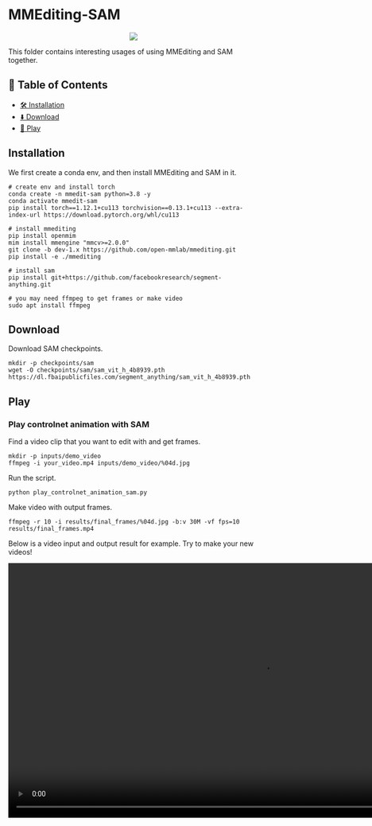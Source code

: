 # MMEditing-SAM

<div align=center>
<img src="https://user-images.githubusercontent.com/12782558/232700025-a7bfe119-9eb5-46d2-b57c-ba7dc8c40d83.png"/>
</div>

This folder contains interesting usages of using MMEditing and SAM together.

## 📄 Table of Contents

- [🛠️ Installation](#installation)
- [⬇️ Download](#download)
- [🚀 Play](#play)

## Installation

We first create a conda env, and then install MMEditing and SAM in it.

```shell
# create env and install torch
conda create -n mmedit-sam python=3.8 -y
conda activate mmedit-sam
pip install torch==1.12.1+cu113 torchvision==0.13.1+cu113 --extra-index-url https://download.pytorch.org/whl/cu113

# install mmediting
pip install openmim
mim install mmengine "mmcv>=2.0.0"
git clone -b dev-1.x https://github.com/open-mmlab/mmediting.git
pip install -e ./mmediting

# install sam
pip install git+https://github.com/facebookresearch/segment-anything.git

# you may need ffmpeg to get frames or make video
sudo apt install ffmpeg
```

## Download

Download SAM checkpoints.

```shell
mkdir -p checkpoints/sam
wget -O checkpoints/sam/sam_vit_h_4b8939.pth https://dl.fbaipublicfiles.com/segment_anything/sam_vit_h_4b8939.pth

```

## Play

### Play controlnet animation with SAM

Find a video clip that you want to edit with and get frames.

```shell
mkdir -p inputs/demo_video
ffmpeg -i your_video.mp4 inputs/demo_video/%04d.jpg
```

Run the script.

```shell
python play_controlnet_animation_sam.py
```

Make video with output frames.

```shell
ffmpeg -r 10 -i results/final_frames/%04d.jpg -b:v 30M -vf fps=10 results/final_frames.mp4
```

Below is a video input and output result for example. Try to make your new videos!

<div align="center">
  <video src="https://user-images.githubusercontent.com/12782558/232666513-a735fadb-b92b-4807-ba32-8a38b1514622.mp4" width=1024/>
</div>
